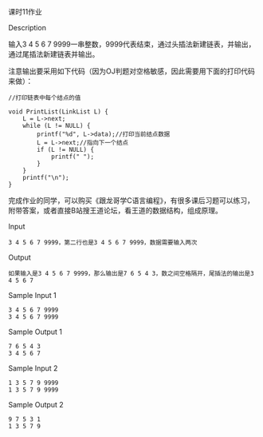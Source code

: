 课时11作业

Description

输入3 4 5 6 7 9999一串整数，9999代表结束，通过头插法新建链表，并输出，通过尾插法新建链表并输出。

注意输出要采用如下代码（因为OJ判题对空格敏感，因此需要用下面的打印代码来做）：

```
//打印链表中每个结点的值

void PrintList(LinkList L) {
    L = L->next;
    while (L != NULL) {
        printf("%d", L->data);//打印当前结点数据
        L = L->next;//指向下一个结点
        if (L != NULL) {
            printf(" ");
        }
    }
    printf("\n");
}
```

完成作业的同学，可以购买《跟龙哥学C语言编程》，有很多课后习题可以练习，附带答案，或者直接B站搜王道论坛，看王道的数据结构，组成原理。

Input

```
3 4 5 6 7 9999，第二行也是3 4 5 6 7 9999，数据需要输入两次
```

Output
```
如果输入是3 4 5 6 7 9999，那么输出是7 6 5 4 3，数之间空格隔开，尾插法的输出是3 4 5 6 7
```

Sample Input 1

```
3 4 5 6 7 9999
3 4 5 6 7 9999
```

Sample Output 1

```
7 6 5 4 3
3 4 5 6 7
```

Sample Input 2

```
1 3 5 7 9 9999
1 3 5 7 9 9999
```

Sample Output 2

```
9 7 5 3 1
1 3 5 7 9
```

